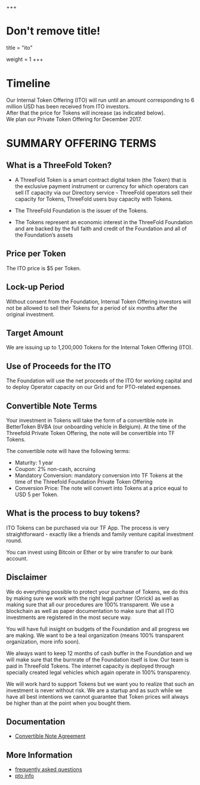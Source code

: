 +++
# Don't remove title!
title = "ito"

weight = 1
+++

# Timeline

Our Internal Token Offering (ITO) will run until an amount corresponding to 6 million USD has been received from ITO investors.  
After that the price for Tokens will increase (as indicated below).  
We plan our Private Token Offering for December 2017.


# SUMMARY OFFERING TERMS

## What is a ThreeFold Token?

- A ThreeFold Token is a smart contract digital token (the Token) that is the exclusive payment instrument or currency for which operators can sell IT capacity via our Directory service - ThreeFold operators sell their capacity for Tokens, ThreeFold users buy capacity with Tokens.

- The ThreeFold Foundation is the issuer of the Tokens.
- The Tokens represent an economic interest in the ThreeFold Foundation and are backed by the full faith and credit of the Foundation and all of the Foundation’s assets

## Price per Token

The ITO price is $5 per Token.

## Lock-up Period

Without consent from the Foundation, Internal Token Offering investors will not be allowed to sell their Tokens for a period of six months after the original investment.

## Target Amount

We are issuing up to 1,200,000 Tokens for the Internal Token Offering (ITO).

## Use of Proceeds for the ITO

The Foundation will use the net proceeds of the ITO for working capital and to deploy Operator capacity on our Grid and for PTO-related expenses.

## Convertible Note Terms

Your investment in Tokens will take the form of a convertible note in BetterToken BVBA (our onboarding vehicle in Belgium).  At the time of the Threefold Private Token Offering, the note will be convertible into TF Tokens.

The convertible note will have the following terms:

- Maturity: 1 year
- Coupon: 2% non-cash, accruing
- Mandatory Conversion:  mandatory conversion  into TF Tokens at the time of the Threefold Foundation Private Token Offering
- Conversion Price:  The note will convert into Tokens at a price equal to USD 5 per Token.

## What is the process to buy tokens?

ITO Tokens can be purchased via our TF App.  The process is very straightforward - exactly like a friends and family venture capital investment round.

You can invest using Bitcoin or Ether or by wire transfer to our bank account.

## Disclaimer

We do everything possible to protect your purchase of Tokens, we do this by making sure we work with the right legal partner (Orrick) as well as making sure that all our procedures are 100% transparent. We use a blockchain as well as paper documentation to make sure that all ITO investments are registered in the most secure way.

You will have full insight on budgets of the Foundation and all progress we are making.
We want to be a teal organization (means 100% transparent organization, more info soon).

We always want to keep 12 months of cash buffer in the Foundation and we will make sure that the burnrate of the Foundation itself is low. Our team is paid in ThreeFold Tokens. The internet capacity is deployed through specially created legal vehicles which again operate in 100% transparency. 

We will work hard to support Tokens but we want you to realize that such an investment is never without risk. We are a startup and as such while we have all best intentions we cannot guarantee that Token prices will always be higher than at the point when you bought them.

## Documentation

- [Convertible Note Agreement](http://tiny.cc/tf_ito_investment_agr)

## More Information

- [frequently asked questions](/faq)
- [pto info](/pto)
